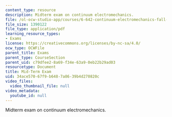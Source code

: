 ```yaml
---
content_type: resource
description: Midterm exam on continuum electromechanics.
file: /ol-ocw-studio-app/courses/6-642-continuum-electromechanics-fall-2008/34ace57067f9b6487a8639b4d270820c_midterm.pdf
file_size: 1390122
file_type: application/pdf
learning_resource_types:
- Exams
license: https://creativecommons.org/licenses/by-nc-sa/4.0/
ocw_type: OCWFile
parent_title: Exams
parent_type: CourseSection
parent_uid: c79dfee2-8a69-f34e-63a9-0eb22b29ad03
resourcetype: Document
title: Mid-Term Exam
uid: 34ace570-67f9-b648-7a86-39b4d270820c
video_files:
  video_thumbnail_file: null
video_metadata:
  youtube_id: null
---
```

Midterm exam on continuum electromechanics.